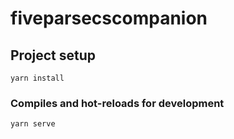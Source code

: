 # fiveparsecscompanion

## Project setup
```
yarn install
```

### Compiles and hot-reloads for development
```
yarn serve
```
